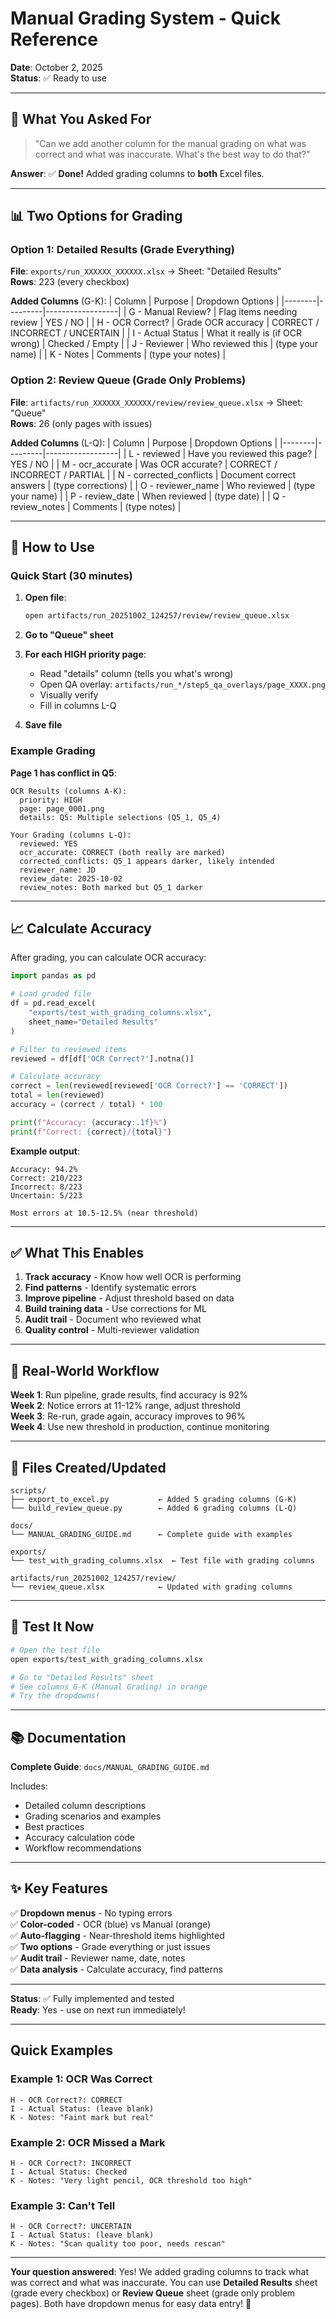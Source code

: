 # Manual Grading System - Quick Reference

**Date**: October 2, 2025  
**Status**: ✅ Ready to use

---

## 🎯 What You Asked For

> "Can we add another column for the manual grading on what was correct and what was inaccurate. What's the best way to do that?"

**Answer**: ✅ **Done!** Added grading columns to **both** Excel files.

---

## 📊 Two Options for Grading

### Option 1: Detailed Results (Grade Everything)

**File**: `exports/run_XXXXXX_XXXXXX.xlsx` → Sheet: "Detailed Results"  
**Rows**: 223 (every checkbox)

**Added Columns** (G-K):
| Column | Purpose | Dropdown Options |
|--------|---------|------------------|
| G - Manual Review? | Flag items needing review | YES / NO |
| H - OCR Correct? | Grade OCR accuracy | CORRECT / INCORRECT / UNCERTAIN |
| I - Actual Status | What it really is (if OCR wrong) | Checked / Empty |
| J - Reviewer | Who reviewed this | (type your name) |
| K - Notes | Comments | (type your notes) |

### Option 2: Review Queue (Grade Only Problems)

**File**: `artifacts/run_XXXXXX_XXXXXX/review/review_queue.xlsx` → Sheet: "Queue"  
**Rows**: 26 (only pages with issues)

**Added Columns** (L-Q):
| Column | Purpose | Dropdown Options |
|--------|---------|------------------|
| L - reviewed | Have you reviewed this page? | YES / NO |
| M - ocr_accurate | Was OCR accurate? | CORRECT / INCORRECT / PARTIAL |
| N - corrected_conflicts | Document correct answers | (type corrections) |
| O - reviewer_name | Who reviewed | (type your name) |
| P - review_date | When reviewed | (type date) |
| Q - review_notes | Comments | (type notes) |

---

## 🚀 How to Use

### Quick Start (30 minutes)

1. **Open file**: 
   ```bash
   open artifacts/run_20251002_124257/review/review_queue.xlsx
   ```

2. **Go to "Queue" sheet**

3. **For each HIGH priority page**:
   - Read "details" column (tells you what's wrong)
   - Open QA overlay: `artifacts/run_*/step5_qa_overlays/page_XXXX.png`
   - Visually verify
   - Fill in columns L-Q

4. **Save file**

### Example Grading

**Page 1 has conflict in Q5**:

```
OCR Results (columns A-K):
  priority: HIGH
  page: page_0001.png
  details: Q5: Multiple selections (Q5_1, Q5_4)

Your Grading (columns L-Q):
  reviewed: YES
  ocr_accurate: CORRECT (both really are marked)
  corrected_conflicts: Q5_1 appears darker, likely intended
  reviewer_name: JD
  review_date: 2025-10-02
  review_notes: Both marked but Q5_1 darker
```

---

## 📈 Calculate Accuracy

After grading, you can calculate OCR accuracy:

```python
import pandas as pd

# Load graded file
df = pd.read_excel(
    "exports/test_with_grading_columns.xlsx", 
    sheet_name="Detailed Results"
)

# Filter to reviewed items
reviewed = df[df['OCR Correct?'].notna()]

# Calculate accuracy
correct = len(reviewed[reviewed['OCR Correct?'] == 'CORRECT'])
total = len(reviewed)
accuracy = (correct / total) * 100

print(f"Accuracy: {accuracy:.1f}%")
print(f"Correct: {correct}/{total}")
```

**Example output**:
```
Accuracy: 94.2%
Correct: 210/223
Incorrect: 8/223
Uncertain: 5/223

Most errors at 10.5-12.5% (near threshold)
```

---

## ✅ What This Enables

1. **Track accuracy** - Know how well OCR is performing
2. **Find patterns** - Identify systematic errors
3. **Improve pipeline** - Adjust threshold based on data
4. **Build training data** - Use corrections for ML
5. **Audit trail** - Document who reviewed what
6. **Quality control** - Multi-reviewer validation

---

## 🎯 Real-World Workflow

**Week 1**: Run pipeline, grade results, find accuracy is 92%  
**Week 2**: Notice errors at 11-12% range, adjust threshold  
**Week 3**: Re-run, grade again, accuracy improves to 96%  
**Week 4**: Use new threshold in production, continue monitoring

---

## 📂 Files Created/Updated

```
scripts/
├── export_to_excel.py           ← Added 5 grading columns (G-K)
└── build_review_queue.py        ← Added 6 grading columns (L-Q)

docs/
└── MANUAL_GRADING_GUIDE.md      ← Complete guide with examples

exports/
└── test_with_grading_columns.xlsx  ← Test file with grading columns

artifacts/run_20251002_124257/review/
└── review_queue.xlsx            ← Updated with grading columns
```

---

## 🚀 Test It Now

```bash
# Open the test file
open exports/test_with_grading_columns.xlsx

# Go to "Detailed Results" sheet
# See columns G-K (Manual Grading) in orange
# Try the dropdowns!
```

---

## 📚 Documentation

**Complete Guide**: `docs/MANUAL_GRADING_GUIDE.md`

Includes:
- Detailed column descriptions
- Grading scenarios and examples
- Best practices
- Accuracy calculation code
- Workflow recommendations

---

## ✨ Key Features

✅ **Dropdown menus** - No typing errors  
✅ **Color-coded** - OCR (blue) vs Manual (orange)  
✅ **Auto-flagging** - Near-threshold items highlighted  
✅ **Two options** - Grade everything or just issues  
✅ **Audit trail** - Reviewer name, date, notes  
✅ **Data analysis** - Calculate accuracy, find patterns  

---

**Status**: ✅ Fully implemented and tested  
**Ready**: Yes - use on next run immediately!

---

## Quick Examples

### Example 1: OCR Was Correct
```
H - OCR Correct?: CORRECT
I - Actual Status: (leave blank)
K - Notes: "Faint mark but real"
```

### Example 2: OCR Missed a Mark
```
H - OCR Correct?: INCORRECT
I - Actual Status: Checked
K - Notes: "Very light pencil, OCR threshold too high"
```

### Example 3: Can't Tell
```
H - OCR Correct?: UNCERTAIN
I - Actual Status: (leave blank)
K - Notes: "Scan quality too poor, needs rescan"
```

---

**Your question answered**: Yes! We added grading columns to track what was correct and what was inaccurate. You can use **Detailed Results** sheet (grade every checkbox) or **Review Queue** sheet (grade only problem pages). Both have dropdown menus for easy data entry! 🎉
